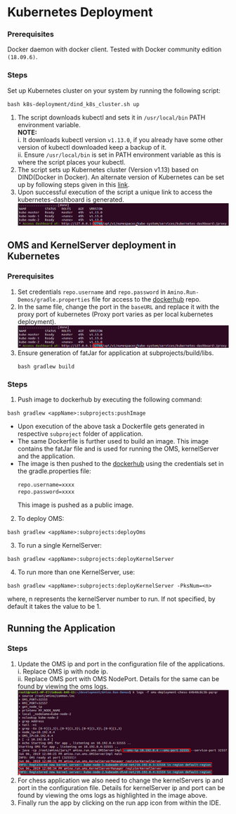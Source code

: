 # Kubernetes Deployment

### Prerequisites
Docker daemon with docker client. Tested with Docker community edition ```(18.09.6)```.

### Steps
Set up Kubernetes cluster on your system by running the following script:
```
bash k8s-deployment/dind_k8s_cluster.sh up
```  
1. The script downloads kubectl and sets it in ```/usr/local/bin``` PATH environment variable.  
**NOTE:**  
i. It downloads kubectl version ```v1.13.0```, if you already have some other version of kubectl downloaded keep a backup of it.  
ii. Ensure ```/usr/local/bin``` is set in PATH environment variable as this is where the script places your kubectl.  
2. The script sets up Kubernetes cluster (Version v1.13) based on DIND(Docker in Docker). An alternate version of Kubernetes can be set up by following steps given in this [link](https://github.com/kubernetes-sigs/kubeadm-dind-cluster).   
3. Upon successful execution of the script a unique link to access the kubernetes-dashboard is generated.  
![kubernetes-dashboard](images/dashboard.png)

## OMS and KernelServer deployment in Kubernetes
### Prerequisites
1. Set credentials ```repo.username``` and ```repo.password``` in ```Amino.Run-Demos/gradle.properties``` file for access to the [dockerhub](https://hub.docker.com) repo.
2. In the same file, change the port in the ```baseURL``` and replace it with the proxy port of kubernetes (Proxy port varies as per local kubernetes deployment).  
![kubernetes-proxy-port](images/dashboard.png)
3. Ensure generation of fatJar for application at subprojects/build/libs.  
    ```
    bash gradlew build
    ```

### Steps
1. Push image to dockerhub by executing the following command:
```
bash gradlew <appName>:subprojects:pushImage
```

* Upon execution of the above task a Dockerfile gets generated in respective ```subproject``` folder of application.
* The same Dockerfile is further used to build an image. This image contains the fatJar file and is used for running the OMS, kernelServer and the application.
* The image is then pushed to the [dockerhub](https://hub.docker.com) using the credentials set in the gradle.properties file:
    ```
    repo.username=xxxx
    repo.password=xxxx
    ```
    This image is pushed as a public image.
2. To deploy OMS:
```
bash gradlew <appName>:subprojects:deployOms
```
3. To run a single KernelServer:
```
bash gradlew <appName>:subprojects:deployKernelServer
```
4. To run more than one KernelServer, use:
```
bash gradlew <appName>:subprojects:deployKernelServer -PksNum=<n>
```
where, n represents the kernelServer number to run. If not specified, by default it takes the value to be 1.

## Running the Application
### Steps

1. Update the OMS ip and port in the configuration file of the applications.  
i. Replace OMS ip with node ip.  
ii. Replace OMS port with OMS NodePort. Details for the same can be found by viewing the oms logs.  
    ![oms-logs](images/nodePort.png)  
2. For chess application we also need to change the kernelServers ip and port in the configuration file. Details for kernelServer ip and port can be found by viewing the oms logs as highlighted in the image above.  
3. Finally run the app by clicking on the run app icon from within the IDE.

 
       

 
   
    

